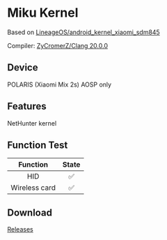 # Miku Kernel

Based on [LineageOS/android_kernel_xiaomi_sdm845](https://github.com/LineageOS/android_kernel_xiaomi_sdm845)

Compiler: [ZyCromerZ/Clang 20.0.0](https://github.com/ZyCromerZ/Clang)

## Device

POLARIS (Xiaomi Mix 2s) AOSP only

## Features

NetHunter kernel

## Function Test

| Function      | State |
|:-------------:|:-----:|
| HID           | ✅    |
| Wireless card | ✅    | 

## Download

[Releases](https://github.com/Yttehs-HDX/kernel-polaris-lineage/releases)
